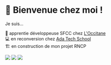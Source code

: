 <h1>👋 Bienvenue chez moi !</h1>

Je suis...

🌱 apprentie développeuse SFCC chez [L'Occitane](https://fr.loccitane.com/)  
💻 en reconversion chez [Ada Tech School](https://adatechschool.fr/)  
🏗️ en construction de mon projet RNCP


![](http://github-profile-summary-cards.vercel.app/api/cards/profile-details?username=morganelepine&theme=discord_old_blurple)
![](http://github-profile-summary-cards.vercel.app/api/cards/repos-per-language?username=morganelepine&theme=discord_old_blurple)
![](http://github-profile-summary-cards.vercel.app/api/cards/stats?username=morganelepine&theme=discord_old_blurple)

<!---
morganelepine/morganelepine is a ✨ special ✨ repository because its `README.md` (this file) appears on your GitHub profile.
You can click the Preview link to take a look at your changes.
--->
